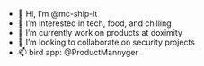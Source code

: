 - 👋 Hi, I’m @mc-ship-it
- 👀 I’m interested in tech, food, and chilling
- 🌱 I’m currently work on products at doximity
- 💞️ I’m looking to collaborate on security projects
- 📫 bird app: @ProductMannyger 

<!---
mc-ship-it/mc-ship-it is a ✨ special ✨ repository because its `README.md` (this file) appears on your GitHub profile.
You can click the Preview link to take a look at your changes.
--->
